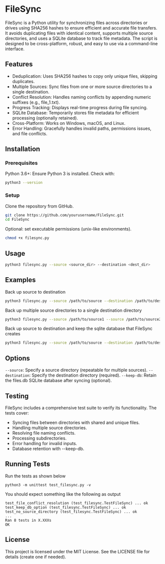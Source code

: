 # FileSync
FileSync is a Python utility for synchronizing files across directories or drives using SHA256 hashes to ensure efficient and accurate file transfers. It avoids duplicating files with identical content, supports multiple source directories, and uses a SQLite database to track file metadata. The script is designed to be cross-platform, robust, and easy to use via a command-line interface.

## Features
* Deduplication: Uses SHA256 hashes to copy only unique files, skipping duplicates.
* Multiple Sources: Sync files from one or more source directories to a single destination.
* Conflict Resolution: Handles naming conflicts by appending numeric suffixes (e.g., file_1.txt).
* Progress Tracking: Displays real-time progress during file syncing.
* SQLite Database: Temporarily stores file metadata for efficient processing (optionally retained).
* Cross-Platform: Works on Windows, macOS, and Linux.
* Error Handling: Gracefully handles invalid paths, permissions issues, and file conflicts.

## Installation

### Prerequisites
Python 3.6+: Ensure Python 3 is installed. Check with:

``` bash
python3 --version
```

### Setup 
Clone the repository from GitHub.
``` bash
git clone https://github.com/yourusername/FileSync.git
cd FileSync
```

Optional: set executable permissions (unix-like environments).
``` bash
chmod +x filesync.py
```

## Usage 

``` bash
python3 filesync.py --source <source_dir> --destination <dest_dir>
```

## Examples

Back up source to destination

``` bash
python3 filesync.py --source /path/to/source --destination /path/to/destination
```

Back up multiple source directories to a single destination directory

``` bash
python3 filesync.py --source /path/to/source1 --source /path/to/source2 --destination /path/to/destination
```

Back up source to destination and keep the sqlite database that FileSync creates

``` bash
python3 filesync.py --source /path/to/source --destination /path/to/destination --keep-db
```


## Options
`--source`: Specify a source directory (repeatable for multiple sources).
`--destination`: Specify the destination directory (required).
`--keep-db`: Retain the files.db SQLite database after syncing (optional).

## Testing
FileSync includes a comprehensive test suite to verify its functionality. The tests cover:

* Syncing files between directories with shared and unique files.
* Handling multiple source directories.
* Resolving file naming conflicts.
* Processing subdirectories.
* Error handling for invalid inputs.
* Database retention with --keep-db.

## Running Tests

Run the tests as shown below


```
python3 -m unittest test_filesync.py -v
```

You should expect something like the following as output


```
test_file_conflict_resolution (test_filesync.TestFileSync) ... ok
test_keep_db_option (test_filesync.TestFileSync) ... ok
test_no_source_directory (test_filesync.TestFileSync) ... ok
...
Ran 8 tests in X.XXXs
OK
```

## License
This project is licensed under the MIT License. See the LICENSE file for details (create one if needed).
